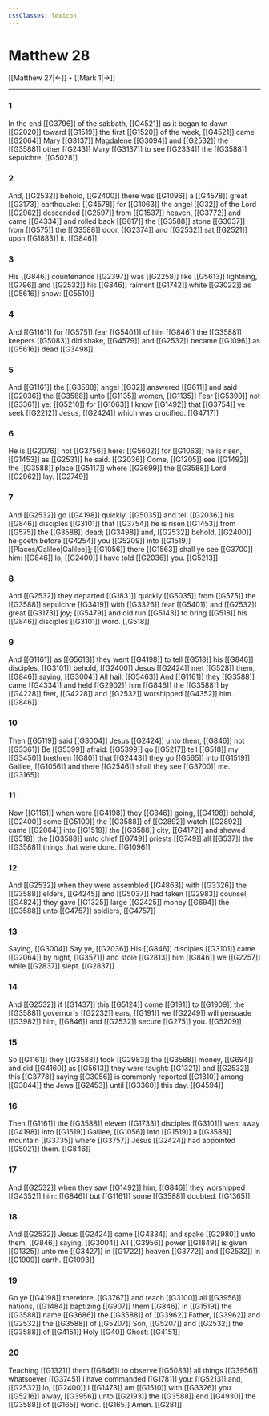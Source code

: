 ```yaml
---
cssClasses: lexicon
---
```

# Matthew 28

[[Matthew 27|←]] • [[Mark 1|→]]

---

### 1
In the end [[G3796]] of the sabbath, [[G4521]] as it began to dawn [[G2020]] toward [[G1519]] the first [[G1520]] of the week, [[G4521]] came [[G2064]] Mary [[G3137]] Magdalene [[G3094]] and [[G2532]] the [[G3588]] other [[G243]] Mary [[G3137]] to see [[G2334]] the [[G3588]] sepulchre. [[G5028]]

### 2
And, [[G2532]] behold, [[G2400]] there was [[G1096]] a [[G4578]] great [[G3173]] earthquake: [[G4578]] for [[G1063]] the angel [[G32]] of the Lord [[G2962]] descended [[G2597]] from [[G1537]] heaven, [[G3772]] and came [[G4334]] and rolled back [[G617]] the [[G3588]] stone [[G3037]] from [[G575]] the [[G3588]] door, [[G2374]] and [[G2532]] sat [[G2521]] upon [[G1883]] it. [[G846]]

### 3
His [[G846]] countenance [[G2397]] was [[G2258]] like [[G5613]] lightning, [[G796]] and [[G2532]] his [[G846]] raiment [[G1742]] white [[G3022]] as [[G5616]] snow: [[G5510]]

### 4
And [[G1161]] for [[G575]] fear [[G5401]] of him [[G846]] the [[G3588]] keepers [[G5083]] did shake, [[G4579]] and [[G2532]] became [[G1096]] as [[G5616]] dead [[G3498]]

### 5
And [[G1161]] the [[G3588]] angel [[G32]] answered [[G611]] and said [[G2036]] the [[G3588]] unto [[G1135]] women, [[G1135]] Fear [[G5399]] not [[G3361]] ye: [[G5210]] for [[G1063]] I know [[G1492]] that [[G3754]] ye seek [[G2212]] Jesus, [[G2424]] which was crucified. [[G4717]]

### 6
He is [[G2076]] not [[G3756]] here: [[G5602]] for [[G1063]] he is risen, [[G1453]] as [[G2531]] he said. [[G2036]] Come, [[G1205]] see [[G1492]] the [[G3588]] place [[G5117]] where [[G3699]] the [[G3588]] Lord [[G2962]] lay. [[G2749]]

### 7
And [[G2532]] go [[G4198]] quickly, [[G5035]] and tell [[G2036]] his [[G846]] disciples [[G3101]] that [[G3754]] he is risen [[G1453]] from [[G575]] the [[G3588]] dead; [[G3498]] and, [[G2532]] behold, [[G2400]] he goeth before [[G4254]] you [[G5209]] into [[G1519]] [[Places/Galilee|Galilee]]; [[G1056]] there [[G1563]] shall ye see [[G3700]] him: [[G846]] lo, [[G2400]] I have told [[G2036]] you. [[G5213]]

### 8
And [[G2532]] they departed [[G1831]] quickly [[G5035]] from [[G575]] the [[G3588]] sepulchre [[G3419]] with [[G3326]] fear [[G5401]] and [[G2532]] great [[G3173]] joy; [[G5479]] and did run [[G5143]] to bring [[G518]] his [[G846]] disciples [[G3101]] word. [[G518]]

### 9
And [[G1161]] as [[G5613]] they went [[G4198]] to tell [[G518]] his [[G846]] disciples, [[G3101]] behold, [[G2400]] Jesus [[G2424]] met [[G528]] them, [[G846]] saying, [[G3004]] All hail. [[G5463]] And [[G1161]] they [[G3588]] came [[G4334]] and held [[G2902]] him [[G846]] the [[G3588]] by [[G4228]] feet, [[G4228]] and [[G2532]] worshipped [[G4352]] him. [[G846]]

### 10
Then [[G5119]] said [[G3004]] Jesus [[G2424]] unto them, [[G846]] not [[G3361]] Be [[G5399]] afraid: [[G5399]] go [[G5217]] tell [[G518]] my [[G3450]] brethren [[G80]] that [[G2443]] they go [[G565]] into [[G1519]] Galilee, [[G1056]] and there [[G2546]] shall they see [[G3700]] me. [[G3165]]

### 11
Now [[G1161]] when were [[G4198]] they [[G846]] going, [[G4198]] behold, [[G2400]] some [[G5100]] the [[G3588]] of [[G2892]] watch [[G2892]] came [[G2064]] into [[G1519]] the [[G3588]] city, [[G4172]] and shewed [[G518]] the [[G3588]] unto chief [[G749]] priests [[G749]] all [[G537]] the [[G3588]] things that were done. [[G1096]]

### 12
And [[G2532]] when they were assembled [[G4863]] with [[G3326]] the [[G3588]] elders, [[G4245]] and [[G5037]] had taken [[G2983]] counsel, [[G4824]] they gave [[G1325]] large [[G2425]] money [[G694]] the [[G3588]] unto [[G4757]] soldiers, [[G4757]]

### 13
Saying, [[G3004]] Say ye, [[G2036]] His [[G846]] disciples [[G3101]] came [[G2064]] by night, [[G3571]] and stole [[G2813]] him [[G846]] we [[G2257]] while [[G2837]] slept. [[G2837]]

### 14
And [[G2532]] if [[G1437]] this [[G5124]] come [[G191]] to [[G1909]] the [[G3588]] governor's [[G2232]] ears, [[G191]] we [[G2249]] will persuade [[G3982]] him, [[G846]] and [[G2532]] secure [[G275]] you. [[G5209]]

### 15
So [[G1161]] they [[G3588]] took [[G2983]] the [[G3588]] money, [[G694]] and did [[G4160]] as [[G5613]] they were taught: [[G1321]] and [[G2532]] this [[G3778]] saying [[G3056]] is commonly reported [[G1310]] among [[G3844]] the Jews [[G2453]] until [[G3360]] this day. [[G4594]]

### 16
Then [[G1161]] the [[G3588]] eleven [[G1733]] disciples [[G3101]] went away [[G4198]] into [[G1519]] Galilee, [[G1056]] into [[G1519]] a [[G3588]] mountain [[G3735]] where [[G3757]] Jesus [[G2424]] had appointed [[G5021]] them. [[G846]]

### 17
And [[G2532]] when they saw [[G1492]] him, [[G846]] they worshipped [[G4352]] him: [[G846]] but [[G1161]] some [[G3588]] doubted. [[G1365]]

### 18
And [[G2532]] Jesus [[G2424]] came [[G4334]] and spake [[G2980]] unto them, [[G846]] saying, [[G3004]] All [[G3956]] power [[G1849]] is given [[G1325]] unto me [[G3427]] in [[G1722]] heaven [[G3772]] and [[G2532]] in [[G1909]] earth. [[G1093]]

### 19
Go ye [[G4198]] therefore, [[G3767]] and teach [[G3100]] all [[G3956]] nations, [[G1484]] baptizing [[G907]] them [[G846]] in [[G1519]] the [[G3588]] name [[G3686]] the [[G3588]] of [[G3962]] Father, [[G3962]] and [[G2532]] the [[G3588]] of [[G5207]] Son, [[G5207]] and [[G2532]] the [[G3588]] of [[G4151]] Holy [[G40]] Ghost: [[G4151]]

### 20
Teaching [[G1321]] them [[G846]] to observe [[G5083]] all things [[G3956]] whatsoever [[G3745]] I have commanded [[G1781]] you: [[G5213]] and, [[G2532]] lo, [[G2400]] I [[G1473]] am [[G1510]] with [[G3326]] you [[G5216]] alway, [[G3956]] unto [[G2193]] the [[G3588]] end [[G4930]] the [[G3588]] of [[G165]] world. [[G165]] Amen. [[G281]]